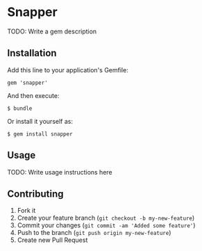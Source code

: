 # Snapper

TODO: Write a gem description

## Installation

Add this line to your application's Gemfile:

    gem 'snapper'

And then execute:

    $ bundle

Or install it yourself as:

    $ gem install snapper

## Usage

TODO: Write usage instructions here

## Contributing

1. Fork it
2. Create your feature branch (`git checkout -b my-new-feature`)
3. Commit your changes (`git commit -am 'Added some feature'`)
4. Push to the branch (`git push origin my-new-feature`)
5. Create new Pull Request
